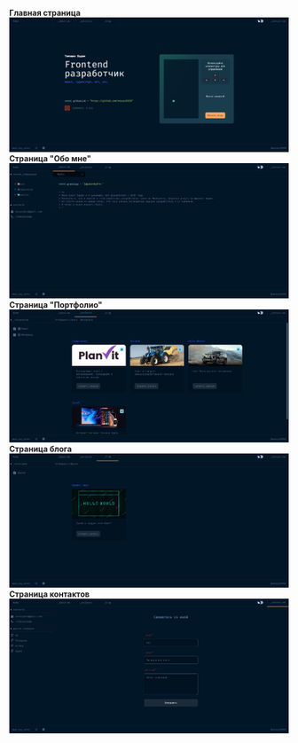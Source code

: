 
<b>Главная страница</b>
![Image alt](https://github.com/nessaj9698/portfolio/blob/main/src/assets/img/Главная.png)
<b>Страница "Обо мне"</b>
![Image alt](https://github.com/nessaj9698/portfolio/blob/main/src/assets/img/Обо%20мне.png)
<b>Страница "Портфолио"</b>
![Image alt](https://github.com/nessaj9698/portfolio/blob/main/src/assets/img/Портфолио.png)
<b>Страница блога</b>
![Image alt](https://github.com/nessaj9698/portfolio/blob/main/src/assets/img/Блог.png)
<b>Страница контактов</b>
![Image alt](https://github.com/nessaj9698/portfolio/blob/main/src/assets/img/Контакты.png)
